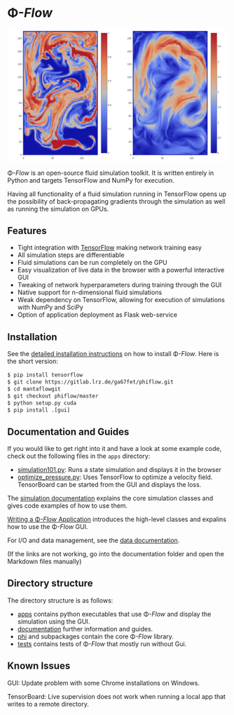 # Φ-*Flow*

![Gui](documentation/Gui.png)

Φ-*Flow* is an open-source fluid simulation toolkit.
It is written entirely in Python and targets TensorFlow and NumPy for execution.

Having all functionality of a fluid simulation running in TensorFlow opens up the possibility of back-propagating gradients through the simulation as well as running the simulation on GPUs.


## Features
- Tight integration with [TensorFlow](https://www.tensorflow.org/) making network training easy
- All simulation steps are differentiable
- Fluid simulations can be run completely on the GPU
- Easy visualization of live data in the browser with a powerful interactive GUI
- Tweaking of network hyperparameters during training through the GUI
- Native support for n-dimensional fluid simulations
- Weak dependency on TensorFlow, allowing for execution of simulations with NumPy and SciPy
- Option of application deployment as Flask web-service


## Installation

See the [detailed installation instructions](documentation/install.md) on how to install Φ-*Flow*.
Here is the short version:
```
$ pip install tensorflow
$ git clone https://gitlab.lrz.de/ga67fet/phiflow.git
$ cd mantaflowgit
$ git checkout phiflow/master
$ python setup.py cuda
$ pip install .[gui]
```

## Documentation and Guides

If you would like to get right into it and have a look at some example code, check out the following files in the `apps` directory:

- [simulation101.py](apps/simulation101.py): Runs a state simulation and displays it in the browser
- [optimize_pressure.py](apps/optimize_pressure.py): Uses TensorFlow to optimize a velocity field. TensorBoard can be started from the GUI and displays the loss.


The [simulation documentation](documentation/sim.md) explains the core simulation classes and gives code examples of how to use them.

[Writing a Φ-*Flow* Application](documentation/gui.md) introduces the high-level classes and expalins how to use the Φ-*Flow* GUI.

For I/O and data management, see the [data documentation](documentation/data.md).

(If the links are not working, go into the documentation folder and open the Markdown files manually)


## Directory structure

The directory structure is as follows:

- [apps](apps) contains python executables that use Φ-*Flow* and display the simulation using the GUI.
- [documentation](documentation) further information and guides.
- [phi](phi) and subpackages contain the core Φ-*Flow* library.
- [tests](tests) contains tests of Φ-*Flow* that mostly run without Gui.


## Known Issues

GUI: Update problem with some Chrome installations on Windows.

TensorBoard: Live supervision does not work when running a local app that writes to a remote directory.